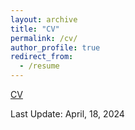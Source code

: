 ```yaml
---
layout: archive
title: "CV"
permalink: /cv/
author_profile: true
redirect_from:
  - /resume
---
```


[CV](https://www.dropbox.com/scl/fi/8yvmeiw3iqqjmxr3khu8r/Chaoyi_Tsai_CV.pdf?rlkey=93xn6csd2t4lv769fnkqz9apy&st=rd2tvb13&dl=0)

Last Update: April, 18, 2024 
